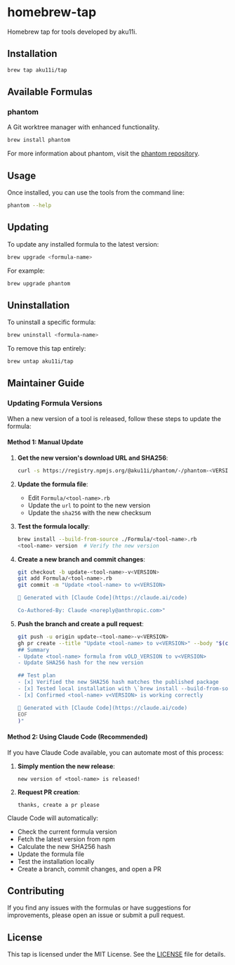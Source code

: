 # homebrew-tap

Homebrew tap for tools developed by aku11i.

## Installation

```bash
brew tap aku11i/tap
```

## Available Formulas

### phantom

A Git worktree manager with enhanced functionality.

```bash
brew install phantom
```

For more information about phantom, visit the [phantom repository](https://github.com/aku11i/phantom).

## Usage

Once installed, you can use the tools from the command line:

```bash
phantom --help
```

## Updating

To update any installed formula to the latest version:

```bash
brew upgrade <formula-name>
```

For example:
```bash
brew upgrade phantom
```

## Uninstallation

To uninstall a specific formula:

```bash
brew uninstall <formula-name>
```

To remove this tap entirely:

```bash
brew untap aku11i/tap
```

## Maintainer Guide

### Updating Formula Versions

When a new version of a tool is released, follow these steps to update the formula:

#### Method 1: Manual Update

1. **Get the new version's download URL and SHA256**:
   ```bash
   curl -s https://registry.npmjs.org/@aku11i/phantom/-/phantom-<VERSION>.tgz | shasum -a 256
   ```

2. **Update the formula file**:
   - Edit `Formula/<tool-name>.rb`
   - Update the `url` to point to the new version
   - Update the `sha256` with the new checksum

3. **Test the formula locally**:
   ```bash
   brew install --build-from-source ./Formula/<tool-name>.rb
   <tool-name> version  # Verify the new version
   ```

4. **Create a new branch and commit changes**:
   ```bash
   git checkout -b update-<tool-name>-v<VERSION>
   git add Formula/<tool-name>.rb
   git commit -m "Update <tool-name> to v<VERSION>

   🤖 Generated with [Claude Code](https://claude.ai/code)

   Co-Authored-By: Claude <noreply@anthropic.com>"
   ```

5. **Push the branch and create a pull request**:
   ```bash
   git push -u origin update-<tool-name>-v<VERSION>
   gh pr create --title "Update <tool-name> to v<VERSION>" --body "$(cat <<'EOF'
   ## Summary
   - Update <tool-name> formula from vOLD_VERSION to v<VERSION>
   - Update SHA256 hash for the new version

   ## Test plan
   - [x] Verified the new SHA256 hash matches the published package
   - [x] Tested local installation with \`brew install --build-from-source\`
   - [x] Confirmed <tool-name> v<VERSION> is working correctly

   🤖 Generated with [Claude Code](https://claude.ai/code)
   EOF
   )"
   ```

#### Method 2: Using Claude Code (Recommended)

If you have Claude Code available, you can automate most of this process:

1. **Simply mention the new release**:
   ```
   new version of <tool-name> is released!
   ```

2. **Request PR creation**:
   ```
   thanks, create a pr please
   ```

Claude Code will automatically:
- Check the current formula version
- Fetch the latest version from npm
- Calculate the new SHA256 hash
- Update the formula file
- Test the installation locally
- Create a branch, commit changes, and open a PR

## Contributing

If you find any issues with the formulas or have suggestions for improvements, please open an issue or submit a pull request.

## License

This tap is licensed under the MIT License. See the [LICENSE](LICENSE) file for details.